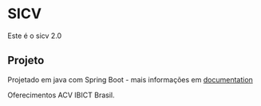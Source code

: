 # SICV
Este é o sicv 2.0

## Projeto
Projetado em java com Spring Boot - mais informações em [documentation](https://github.com/tibastral/markdownify)

Oferecimentos ACV IBICT Brasil.
